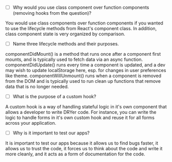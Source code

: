 - [ ] Why would you use class component over function components (removing hooks from the question)?

You would use class components over function components if you wanted to use the lifecycle methods from React's component class. In addition, class component state is very organized by comparison.

- [ ] Name three lifecycle methods and their purposes.

componentDidMount() is a method that runs once after a component first mounts, and is typically used to fetch data via an async function.
componentDidUpdate() runs every time a component is updated, and a dev may wish to update localStorage here, esp. for changes in user preferences like theme.
componentWillUnmount() runs when a component is removed from the DOM and is typically used to run clean up functions that remove data that is no longer needed.

- [ ] What is the purpose of a custom hook?

A custom hook is a way of handling stateful logic in it's own component that allows a developer to write DRYer code. For instance, you can write the logic to handle forms in it's own custom hook and reuse it for all forms across your application.

- [ ] Why is it important to test our apps?

It is important to test our apps because it allows us to find bugs faster, it allows us to trust the code, it forces us to think about the code and write it more cleanly, and it acts as a form of documentation for the code.